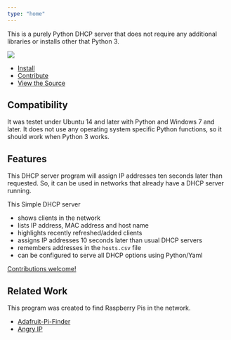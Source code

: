 ```yaml
---
type: "home"
---
```


This is a purely Python DHCP server that does not require any additional libraries or installs other that Python 3.

![](/img/windows-tk.png)

- [Install][2]
- [Contribute][1]
- [View the Source][3]

## Compatibility

It was testet under Ubuntu 14 and later with Python and Windows 7 and later.
It does not use any operating system specific Python functions, so it should work when Python 3 works.

## Features

This DHCP server program will assign IP addresses ten seconds later than requested. So, it can be used in networks that already have a DHCP server running.

This Simple DHCP server

- shows clients in the network
- lists IP address, MAC address and host name
- highlights recently refreshed/added clients
- assigns IP addresses 10 seconds later than usual DHCP servers
- remembers addresses in the `hosts.csv` file
- can be configured to serve all DHCP options using Python/Yaml

[Contributions welcome!][1]

## Related Work

This program was created to find Raspberry Pis in the network.

- [Adafruit-Pi-Finder](https://github.com/adafruit/Adafruit-Pi-Finder)
- [Angry IP](https://angryip.org/)

[1]: contribute
[2]: install
[3]: https://github.com/niccokunzmann/simple_dhcp_server/
